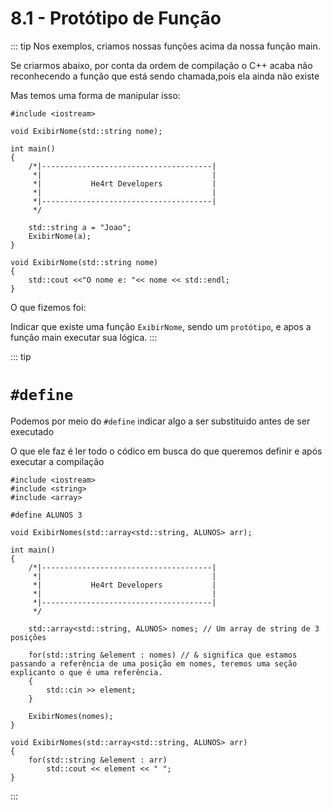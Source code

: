 # 8.1 - Protótipo de Função

::: tip
Nos exemplos, criamos nossas funções acima da nossa função main.

Se criarmos abaixo, por conta da ordem de compilação o C++ acaba não reconhecendo a função que está sendo chamada,pois ela ainda não existe

Mas temos uma forma de manipular isso:

```cpp{0}
#include <iostream>

void ExibirNome(std::string nome);

int main() 
{
    /*|--------------------------------------|
     *|                                      |
     *|           He4rt Developers           |
     *|                                      |
     *|--------------------------------------|
     */

    std::string a = "Joao";
    ExibirNome(a);
}

void ExibirNome(std::string nome) 
{
    std::cout <<"O nome e: "<< nome << std::endl;
}
```

O que fizemos foi:

Indicar que existe uma função `ExibirNome`, sendo um `protótipo`, e apos a função main executar sua lógica.
:::

::: tip

# `#define`

Podemos por meio do `#define` indicar algo a ser substituido antes de ser executado

O que ele faz é ler todo o códico em busca do que queremos definir e após executar a compilação


```cpp{0}
#include <iostream>
#include <string>
#include <array>

#define ALUNOS 3

void ExibirNomes(std::array<std::string, ALUNOS> arr);

int main() 
{
    /*|--------------------------------------|
     *|                                      |
     *|           He4rt Developers           |
     *|                                      |
     *|--------------------------------------|
     */

    std::array<std::string, ALUNOS> nomes; // Um array de string de 3 posições

    for(std::string &element : nomes) // & significa que estamos passando a referência de uma posição em nomes, teremos uma seção explicanto o que é uma referência.
    {
        std::cin >> element;
    }

    ExibirNomes(nomes);
}

void ExibirNomes(std::array<std::string, ALUNOS> arr) 
{
    for(std::string &element : arr)
        std::cout << element << " ";
}
```
:::